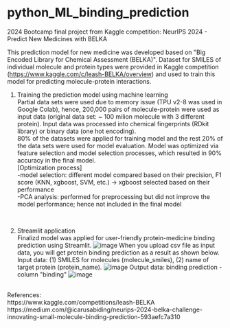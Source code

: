 # python_ML_binding_prediction
2024 Bootcamp final project from Kaggle competition: NeurIPS 2024 - Predict New Medicines with BELKA

This prediction model for new medicine was developed based on "Big Encoded Library for Chemical Assessment (BELKA)". Dataset for SMILES of individual molecule and protein types were provided in Kaggle competition (https://www.kaggle.com/c/leash-BELKA/overview) and used to train this model for predicting molecule-protein interactions. <br/>


1. Training the prediction model using machine learning<br/>
Partial data sets were used due to memory issue (TPU v2-8 was used in Google Colab), hence, 200,000 pairs of molecule-protein were used as input data (original data set: ~ 100 milion molecule with 3 different protein).
Input data was processed into chemical fingerprints (RDkit library) or binary data (one hot encoding).<br/>
80% of the datasets were applied for training model and the rest 20% of the data sets were used for model evaluation. Model was optimized via feature selection and model selection processes, which resulted in 90% accuracy in the final model.<br/>
[Optimization process]<br/>
-model selection: different model compared based on their precision, F1 score (KNN, xgboost, SVM, etc.) -> xgboost selected based on their performance<br/>
-PCA analysis: performed for preprocessing but did not improve the model performance; hence not included in the final model<br/>
<br/>


2. Streamlit application<br/>
Finalizd model was applied for user-friendly protein-medicine binding prediction using Streamlit.
![image](https://github.com/user-attachments/assets/3a534945-0c13-4c6d-93ed-6a5f7a83e9ae)
When you upload csv file as input data, you will get protein binding prediction as a result as shown below.
Input data: (1) SMILES for molecules (molecule_smiles), (2) name of target protein (protein_name).
![image](https://github.com/user-attachments/assets/03484a0d-aa9e-4956-906f-4bfa8a446587)
Output data: binding prediction - column "binding"
![image](https://github.com/user-attachments/assets/ab4e86c9-97db-4012-93b5-7c6ac48a453c)

<br/>
References:<br/>
https://www.kaggle.com/competitions/leash-BELKA<br/>
https://medium.com/@icarusabiding/neurips-2024-belka-challenge-innovating-small-molecule-binding-prediction-593aefc7a310
